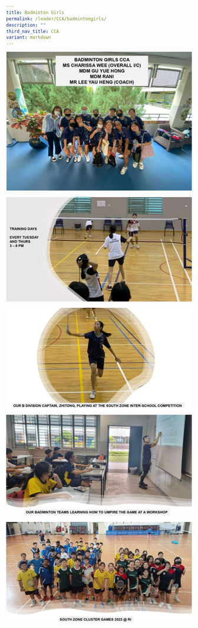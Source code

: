 ```yaml
---
title: Badminton Girls
permalink: /leader/CCA/badmintongirls/
description: ""
third_nav_title: CCA
variant: markdown
---
```

![](/images/CCA/badminton%20girls_page-0001.jpg)

![](/images/CCA/badminton%20girls_page-0002.jpg)

![](/images/CCA/badminton%20girls_page-0003.jpg)

![](/images/CCA/badminton%20girls_page-0004.jpg)

![](/images/CCA/badminton%20girls_page-0005.jpg)